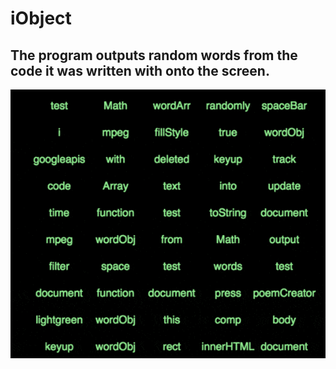 # iObject

##  The program outputs random words from the code it was written with onto the screen.
![alt tag](https://github.com/Frcerv11/frcerv11.github.io/blob/master/assets/images/port_2/matrix.gif)

